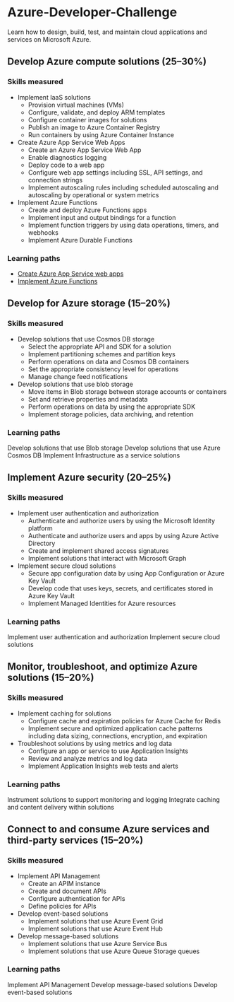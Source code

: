 # Azure-Developer-Challenge
Learn how to design, build, test, and maintain cloud applications and services on Microsoft Azure.

## Develop Azure compute solutions (25–30%)
### Skills measured
- Implement IaaS solutions
  - Provision virtual machines (VMs)
  - Configure, validate, and deploy ARM templates
  - Configure container images for solutions
  - Publish an image to Azure Container Registry
  - Run containers by using Azure Container Instance
- Create Azure App Service Web Apps
  - Create an Azure App Service Web App
  - Enable diagnostics logging
  - Deploy code to a web app
  - Configure web app settings including SSL, API settings, and connection strings
  - Implement autoscaling rules including scheduled autoscaling and autoscaling by operational or system metrics
- Implement Azure Functions
  - Create and deploy Azure Functions apps
  - Implement input and output bindings for a function
  - Implement function triggers by using data operations, timers, and webhooks
  - Implement Azure Durable Functions 
### Learning paths
- [Create Azure App Service web apps](./01_Create-Azure-App-Service-web-apps/)
- [Implement Azure Functions](./02_Implement-Azure-Functions/)

## Develop for Azure storage (15–20%)
### Skills measured
- Develop solutions that use Cosmos DB storage
  - Select the appropriate API and SDK for a solution
  - Implement partitioning schemes and partition keys
  - Perform operations on data and Cosmos DB containers
  - Set the appropriate consistency level for operations
  - Manage change feed notifications
- Develop solutions that use blob storage
  - Move items in Blob storage between storage accounts or containers
  - Set and retrieve properties and metadata
  - Perform operations on data by using the appropriate SDK
  - Implement storage policies, data archiving, and retention

### Learning paths
Develop solutions that use Blob storage
Develop solutions that use Azure Cosmos DB
Implement Infrastructure as a service solutions

## Implement Azure security (20–25%)
### Skills measured
- Implement user authentication and authorization
  - Authenticate and authorize users by using the Microsoft Identity platform
  - Authenticate and authorize users and apps by using Azure Active Directory
  - Create and implement shared access signatures
  - Implement solutions that interact with Microsoft Graph
- Implement secure cloud solutions
  - Secure app configuration data by using App Configuration or Azure Key Vault
  - Develop code that uses keys, secrets, and certificates stored in Azure Key Vault
  - Implement Managed Identities for Azure resources

### Learning paths
Implement user authentication and authorization
Implement secure cloud solutions

## Monitor, troubleshoot, and optimize Azure solutions (15–20%)
### Skills measured
- Implement caching for solutions
  - Configure cache and expiration policies for Azure Cache for Redis
  - Implement secure and optimized application cache patterns including data sizing, connections, encryption, and expiration
- Troubleshoot solutions by using metrics and log data
  - Configure an app or service to use Application Insights
  - Review and analyze metrics and log data
  - Implement Application Insights web tests and alerts

### Learning paths
Instrument solutions to support monitoring and logging
Integrate caching and content delivery within solutions

## Connect to and consume Azure services and third-party services (15–20%)
### Skills measured
- Implement API Management
  - Create an APIM instance
  - Create and document APIs
  - Configure authentication for APIs
  - Define policies for APIs
- Develop event-based solutions
  - Implement solutions that use Azure Event Grid
  - Implement solutions that use Azure Event Hub
- Develop message-based solutions
  - Implement solutions that use Azure Service Bus
  - Implement solutions that use Azure Queue Storage queues

### Learning paths
Implement API Management
Develop message-based solutions
Develop event-based solutions
